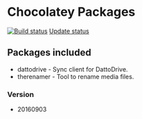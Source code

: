 # Chocolatey Packages

[![Build status](https://ci.appveyor.com/api/projects/status/j9y9lyx53ang4yi4?svg=true)](https://ci.appveyor.com/project/danstis/chocolatey-packages)
[Update status](https://gist.github.com/danstis/38657d277f926c6cb83b5dde2911acca)

## Packages included
* dattodrive - Sync client for DattoDrive.
* therenamer - Tool to rename media files.

### Version
* 20160903